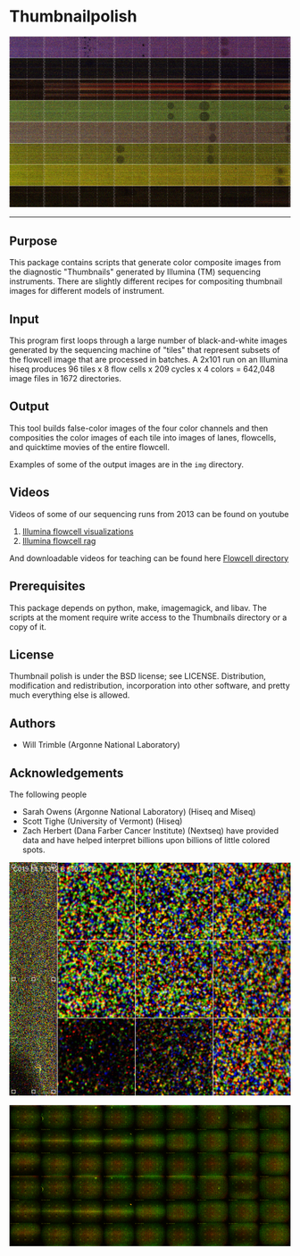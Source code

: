 # Thumbnailpolish
![Color rendering of a hiseq flowcell](img/cell-106.small.gif)
***
## Purpose
This package contains scripts that generate color composite images 
from the diagnostic "Thumbnails" generated by Illumina (TM) sequencing
instruments.  There are slightly different recipes for compositing
thumbnail images for different models of instrument.

## Input 
This program first loops through a large number of black-and-white
images generated by the sequencing machine of "tiles" that represent
subsets of the flowcell image that are processed in batches.  A 2x101
run on an Illumina hiseq produces 96 tiles x 8 flow cells x 209 cycles
x 4 colors = 642,048 image files in 1672 directories.  

## Output
This tool builds false-color images of the four color channels and
then composities the color images of each tile into images of lanes, 
flowcells, and quicktime movies of the entire flowcell.

Examples of some of the output images are in the `img` directory.

## Videos
Videos of some of our sequencing runs from 2013 can be found on youtube 
1.  [Illumina flowcell visualizations](http://tinyurl.com/sequencingisbeautiful)
2.  [Illumina flowcell rag](http://tinyurl.com/illuminaflowcellrag)

And downloadable videos for teaching can be found here
[Flowcell directory](http://www.mcs.anl.gov/~trimble/flowcell)

## Prerequisites
This package depends on python, make, imagemagick, and libav.
The scripts at the moment require write access to the Thumbnails
directory or a copy of it.

## License
Thumbnail polish is under the BSD license; see LICENSE.
Distribution, modification and redistribution, incorporation
into other software, and pretty much everything else is allowed.

## Authors
*   Will Trimble (Argonne National Laboratory)

## Acknowledgements
The following people 
*   Sarah Owens (Argonne National Laboratory) (Hiseq and Miseq) 
*   Scott Tighe (University of Vermont) (Hiseq) 
*   Zach Herbert (Dana Farber Cancer Institute)  (Nextseq)
have provided data and have helped interpret billions upon billions of 
little colored spots.  

![Color rendering of diagnostic tile image](img/s_4_1312_color.gif)

![Color rendering of Nextseq flowcel images](img/nextseq-cell.small.gif)

